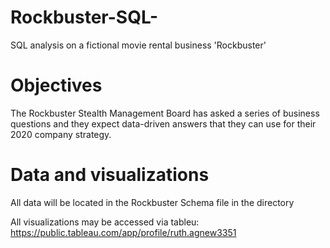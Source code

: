 # Rockbuster-SQL-
SQL analysis on a fictional movie rental business 'Rockbuster'

# Objectives
The Rockbuster Stealth Management Board has asked a series of business questions and
they expect data-driven answers that they can use for their 2020 company strategy.

# Data and visualizations
All data will be located in the Rockbuster Schema file in the directory

All visualizations may be accessed via tableu:
https://public.tableau.com/app/profile/ruth.agnew3351
